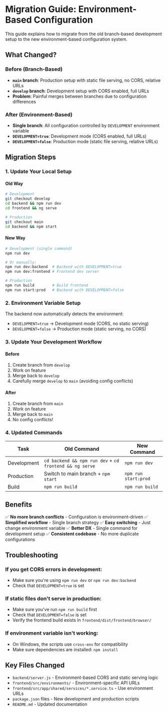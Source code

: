 # Migration Guide: Environment-Based Configuration

This guide explains how to migrate from the old branch-based development setup to the new environment-based configuration system.

## What Changed?

### Before (Branch-Based)
- **`main` branch**: Production setup with static file serving, no CORS, relative URLs
- **`develop` branch**: Development setup with CORS enabled, full URLs
- **Problem**: Painful merges between branches due to configuration differences

### After (Environment-Based)
- **Single branch**: All configuration controlled by `DEVELOPMENT` environment variable
- **`DEVELOPMENT=true`**: Development mode (CORS enabled, full URLs)
- **`DEVELOPMENT=false`**: Production mode (static file serving, relative URLs)

## Migration Steps

### 1. Update Your Local Setup

#### Old Way
```bash
# Development
git checkout develop
cd backend && npm run dev
cd frontend && ng serve

# Production
git checkout main
cd backend && npm start
```

#### New Way
```bash
# Development (single command)
npm run dev

# Or manually:
npm run dev:backend  # Backend with DEVELOPMENT=true
npm run dev:frontend # Frontend dev server

# Production
npm run build        # Build frontend
npm run start:prod   # Backend with DEVELOPMENT=false
```

### 2. Environment Variable Setup

The backend now automatically detects the environment:
- `DEVELOPMENT=true` → Development mode (CORS, no static serving)
- `DEVELOPMENT=false` → Production mode (static serving, no CORS)

### 3. Update Your Development Workflow

#### Before
1. Create branch from `develop`
2. Work on feature
3. Merge back to `develop`
4. Carefully merge `develop` to `main` (avoiding config conflicts)

#### After
1. Create branch from `main`
2. Work on feature
3. Merge back to `main`
4. No config conflicts!

### 4. Updated Commands

| Task | Old Command | New Command |
|------|-------------|-------------|
| Development | `cd backend && npm run dev` + `cd frontend && ng serve` | `npm run dev` |
| Production | Switch to main branch + `npm start` | `npm run start:prod` |
| Build | `npm run build` | `npm run build` |

## Benefits

✅ **No more branch conflicts** - Configuration is environment-driven
✅ **Simplified workflow** - Single branch strategy
✅ **Easy switching** - Just change environment variable
✅ **Better DX** - Single command for development setup
✅ **Consistent codebase** - No more duplicate configurations

## Troubleshooting

### If you get CORS errors in development:
- Make sure you're using `npm run dev` or `npm run dev:backend`
- Check that `DEVELOPMENT=true` is set

### If static files don't serve in production:
- Make sure you've run `npm run build` first
- Check that `DEVELOPMENT=false` is set
- Verify the frontend build exists in `frontend/dist/frontend/browser/`

### If environment variable isn't working:
- On Windows, the scripts use `cross-env` for compatibility
- Make sure dependencies are installed: `npm install`

## Key Files Changed

- `backend/server.js` - Environment-based CORS and static serving logic
- `frontend/src/environments/` - Environment-specific API URLs
- `frontend/src/app/shared/services/*.service.ts` - Use environment URLs
- `package.json` files - New development and production scripts
- `README.md` - Updated documentation